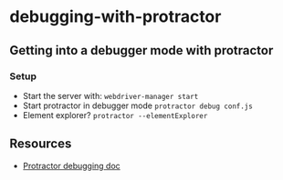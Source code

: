 # debugging-with-protractor

## Getting into a debugger mode with protractor

### Setup

 - Start the server with: `webdriver-manager start`
 - Start protractor in debugger mode `protractor debug conf.js`
 - Element explorer? `protractor --elementExplorer`



## Resources

 - [Protractor debugging doc](https://github.com/angular/protractor/blob/master/docs/debugging.md)
